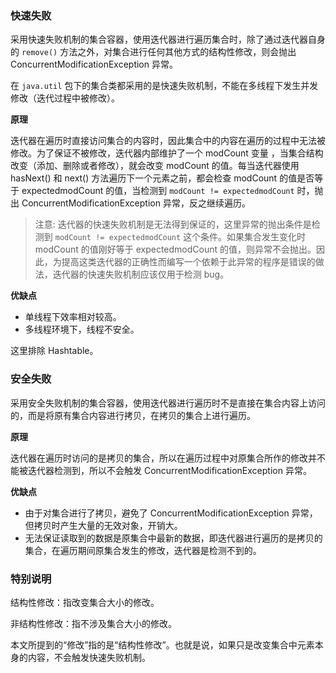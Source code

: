 ### 快速失败

采用快速失败机制的集合容器，使用迭代器进行遍历集合时，除了通过迭代器自身的 `remove()` 方法之外，对集合进行任何其他方式的结构性修改，则会抛出 ConcurrentModificationException 异常。

在 `java.util` 包下的集合类都采用的是快速失败机制，不能在多线程下发生并发修改（迭代过程中被修改）。

**原理**

迭代器在遍历时直接访问集合的内容时，因此集合中的内容在遍历的过程中无法被修改。为了保证不被修改，迭代器内部维护了一个 modCount 变量 ，当集合结构改变（添加、删除或者修改），就会改变 modCount 的值。每当迭代器使用 hasNext() 和 next() 方法遍历下一个元素之前，都会检查 modCount 的值是否等于 expectedmodCount 的值，当检测到 `modCount != expectedmodCount` 时，抛出 ConcurrentModificationException 异常，反之继续遍历。

> 注意: 迭代器的快速失败机制是无法得到保证的，这里异常的抛出条件是检测到 `modCount != expectedmodCount` 这个条件。如果集合发生变化时 modCount 的值刚好等于 expectedmodCount 的值，则异常不会抛出。因此，为提高这类迭代器的正确性而编写一个依赖于此异常的程序是错误的做法，迭代器的快速失败机制应该仅用于检测 bug。

**优缺点**

- 单线程下效率相对较高。
- 多线程环境下，线程不安全。

这里排除 Hashtable。

### 安全失败

采用安全失败机制的集合容器，使用迭代器进行遍历时不是直接在集合内容上访问的，而是将原有集合内容进行拷贝，在拷贝的集合上进行遍历。  

**原理**

迭代器在遍历时访问的是拷贝的集合，所以在遍历过程中对原集合所作的修改并不能被迭代器检测到，所以不会触发 ConcurrentModificationException 异常。

**优缺点**

- 由于对集合进行了拷贝，避免了 ConcurrentModificationException 异常，但拷贝时产生大量的无效对象，开销大。
- 无法保证读取到的数据是原集合中最新的数据，即迭代器进行遍历的是拷贝的集合，在遍历期间原集合发生的修改，迭代器是检测不到的。

### 特别说明

结构性修改：指改变集合大小的修改。

非结构性修改：指不涉及集合大小的修改。

本文所提到的“修改”指的是“结构性修改”。也就是说，如果只是改变集合中元素本身的内容，不会触发快速失败机制。
